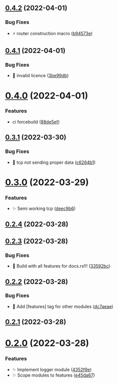 ## [0.4.2](https://github.com/ChecksumDev/chksm/compare/v0.4.1...v0.4.2) (2022-04-01)


### Bug Fixes

* :zap: router construction macro ([b94573e](https://github.com/ChecksumDev/chksm/commit/b94573e7dc19147126a5fd43603a6b574c57928c))



## [0.4.1](https://github.com/ChecksumDev/chksm/compare/v0.4.0...v0.4.1) (2022-04-01)


### Bug Fixes

* :bug: invalid licence ([3be99db](https://github.com/ChecksumDev/chksm/commit/3be99dbe68d876ce4b799dd4c161225f7cbc68fe))



# [0.4.0](https://github.com/ChecksumDev/chksm/compare/v0.3.1...v0.4.0) (2022-04-01)


### Features

* ci forcebuild ([88de5ef](https://github.com/ChecksumDev/chksm/commit/88de5ef902507c8b3357c329d72a6446585c3a35))



## [0.3.1](https://github.com/ChecksumDev/chksm/compare/v0.3.0...v0.3.1) (2022-03-30)


### Bug Fixes

* :bug: tcp not sending proper data ([c6264b1](https://github.com/ChecksumDev/chksm/commit/c6264b1ed8cf925b1a6e0ecfb79b5de8f876c5f8))



# [0.3.0](https://github.com/ChecksumDev/chksm/compare/v0.2.4...v0.3.0) (2022-03-29)


### Features

* :sparkles: Semi working tcp ([deec9b6](https://github.com/ChecksumDev/chksm/commit/deec9b600cd5e8efbedf3dbdb677a72892b38b91))



## [0.2.4](https://github.com/ChecksumDev/chksm/compare/v0.2.3...v0.2.4) (2022-03-28)



## [0.2.3](https://github.com/ChecksumDev/chksm/compare/v0.2.2...v0.2.3) (2022-03-28)


### Bug Fixes

* :bug: Build with all features for docs.rs!!! ([33592bc](https://github.com/ChecksumDev/chksm/commit/33592bc97df8f876ddb8a31d69c9fd55c6117136))



## [0.2.2](https://github.com/ChecksumDev/chksm/compare/v0.2.1...v0.2.2) (2022-03-28)


### Bug Fixes

* :bug: Add [features] tag for other modules ([dc7aeae](https://github.com/ChecksumDev/chksm/commit/dc7aeae38b136c04b607d3cb73dff063fdde9c11))



## [0.2.1](https://github.com/ChecksumDev/chksm/compare/v0.2.0...v0.2.1) (2022-03-28)



# [0.2.0](https://github.com/ChecksumDev/chksm/compare/v0.1.2...v0.2.0) (2022-03-28)


### Features

* :sparkles: Implement logger module ([4352f9e](https://github.com/ChecksumDev/chksm/commit/4352f9ec3035ec0d68755434a381d1b315354cea))
* :sparkles: Scope modules to features ([e45da67](https://github.com/ChecksumDev/chksm/commit/e45da6748f7341244c8cf99695c7b558e2a6c821))



